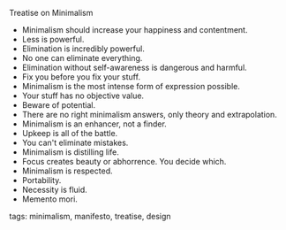 Treatise on Minimalism

* Minimalism should increase your happiness and contentment.
* Less is powerful.
* Elimination is incredibly powerful.
* No one can eliminate everything.
* Elimination without self-awareness is dangerous and harmful.
* Fix you before you fix your stuff.
* Minimalism is the most intense form of expression possible.
* Your stuff has no objective value.
* Beware of potential.
* There are no right minimalism answers, only theory and extrapolation.
* Minimalism is an enhancer, not a finder.
* Upkeep is all of the battle.
* You can't eliminate mistakes.
* Minimalism is distilling life.
* Focus creates beauty or abhorrence. You decide which.
* Minimalism is respected.
* Portability.
* Necessity is fluid.
* Memento mori.

tags: minimalism, manifesto, treatise, design

